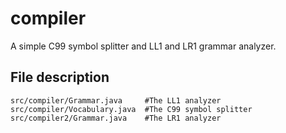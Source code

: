 # compiler
A simple C99 symbol splitter and LL1 and LR1 grammar analyzer.

## File description
```
src/compiler/Grammar.java     #The LL1 analyzer
src/compiler/Vocabulary.java  #The C99 symbol splitter
src/compiler2/Grammar.java    #The LR1 analyzer
```
